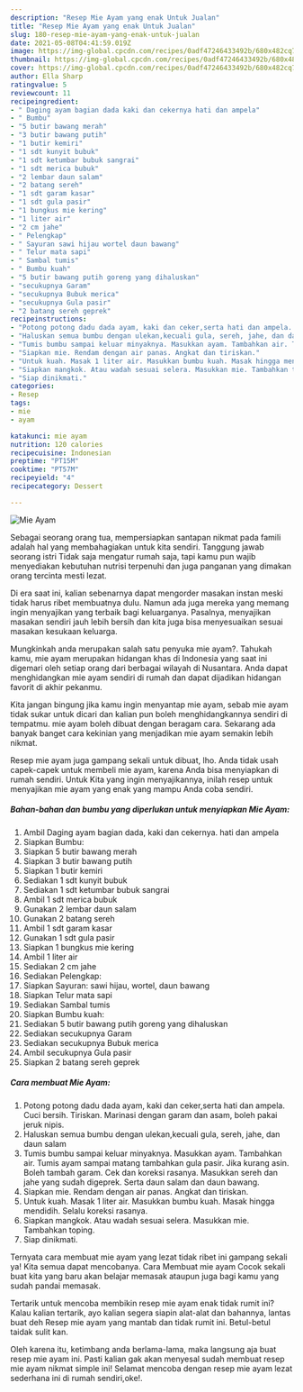 ```yaml
---
description: "Resep Mie Ayam yang enak Untuk Jualan"
title: "Resep Mie Ayam yang enak Untuk Jualan"
slug: 180-resep-mie-ayam-yang-enak-untuk-jualan
date: 2021-05-08T04:41:59.019Z
image: https://img-global.cpcdn.com/recipes/0adf47246433492b/680x482cq70/mie-ayam-foto-resep-utama.jpg
thumbnail: https://img-global.cpcdn.com/recipes/0adf47246433492b/680x482cq70/mie-ayam-foto-resep-utama.jpg
cover: https://img-global.cpcdn.com/recipes/0adf47246433492b/680x482cq70/mie-ayam-foto-resep-utama.jpg
author: Ella Sharp
ratingvalue: 5
reviewcount: 11
recipeingredient:
- " Daging ayam bagian dada kaki dan cekernya hati dan ampela"
- " Bumbu"
- "5 butir bawang merah"
- "3 butir bawang putih"
- "1 butir kemiri"
- "1 sdt kunyit bubuk"
- "1 sdt ketumbar bubuk sangrai"
- "1 sdt merica bubuk"
- "2 lembar daun salam"
- "2 batang sereh"
- "1 sdt garam kasar"
- "1 sdt gula pasir"
- "1 bungkus mie kering"
- "1 liter air"
- "2 cm jahe"
- " Pelengkap"
- " Sayuran sawi hijau wortel daun bawang"
- " Telur mata sapi"
- " Sambal tumis"
- " Bumbu kuah"
- "5 butir bawang putih goreng yang dihaluskan"
- "secukupnya Garam"
- "secukupnya Bubuk merica"
- "secukupnya Gula pasir"
- "2 batang sereh geprek"
recipeinstructions:
- "Potong potong dadu dada ayam, kaki dan ceker,serta hati dan ampela. Cuci bersih. Tiriskan. Marinasi dengan garam dan asam, boleh pakai jeruk nipis."
- "Haluskan semua bumbu dengan ulekan,kecuali gula, sereh, jahe, dan daun salam"
- "Tumis bumbu sampai keluar minyaknya. Masukkan ayam. Tambahkan air. Tumis ayam sampai matang tambahkan gula pasir. Jika kurang asin. Boleh tambah garam. Cek dan koreksi rasanya. Masukkan sereh dan jahe yang sudah digeprek. Serta daun salam dan daun bawang."
- "Siapkan mie. Rendam dengan air panas. Angkat dan tiriskan."
- "Untuk kuah. Masak 1 liter air. Masukkan bumbu kuah. Masak hingga mendidih. Selalu koreksi rasanya."
- "Siapkan mangkok. Atau wadah sesuai selera. Masukkan mie. Tambahkan toping."
- "Siap dinikmati."
categories:
- Resep
tags:
- mie
- ayam

katakunci: mie ayam 
nutrition: 120 calories
recipecuisine: Indonesian
preptime: "PT15M"
cooktime: "PT57M"
recipeyield: "4"
recipecategory: Dessert

---
```



![Mie Ayam](https://img-global.cpcdn.com/recipes/0adf47246433492b/680x482cq70/mie-ayam-foto-resep-utama.jpg)

Sebagai seorang orang tua, mempersiapkan santapan nikmat pada famili adalah hal yang membahagiakan untuk kita sendiri. Tanggung jawab seorang istri Tidak saja mengatur rumah saja, tapi kamu pun wajib menyediakan kebutuhan nutrisi terpenuhi dan juga panganan yang dimakan orang tercinta mesti lezat.

Di era  saat ini, kalian sebenarnya dapat mengorder masakan instan meski tidak harus ribet membuatnya dulu. Namun ada juga mereka yang memang ingin menyajikan yang terbaik bagi keluarganya. Pasalnya, menyajikan masakan sendiri jauh lebih bersih dan kita juga bisa menyesuaikan sesuai masakan kesukaan keluarga. 



Mungkinkah anda merupakan salah satu penyuka mie ayam?. Tahukah kamu, mie ayam merupakan hidangan khas di Indonesia yang saat ini digemari oleh setiap orang dari berbagai wilayah di Nusantara. Anda dapat menghidangkan mie ayam sendiri di rumah dan dapat dijadikan hidangan favorit di akhir pekanmu.

Kita jangan bingung jika kamu ingin menyantap mie ayam, sebab mie ayam tidak sukar untuk dicari dan kalian pun boleh menghidangkannya sendiri di tempatmu. mie ayam boleh dibuat dengan beragam cara. Sekarang ada banyak banget cara kekinian yang menjadikan mie ayam semakin lebih nikmat.

Resep mie ayam juga gampang sekali untuk dibuat, lho. Anda tidak usah capek-capek untuk membeli mie ayam, karena Anda bisa menyiapkan di rumah sendiri. Untuk Kita yang ingin menyajikannya, inilah resep untuk menyajikan mie ayam yang enak yang mampu Anda coba sendiri.

<!--inarticleads1-->

##### Bahan-bahan dan bumbu yang diperlukan untuk menyiapkan Mie Ayam:

1. Ambil  Daging ayam bagian dada, kaki dan cekernya. hati dan ampela
1. Siapkan  Bumbu:
1. Siapkan 5 butir bawang merah
1. Siapkan 3 butir bawang putih
1. Siapkan 1 butir kemiri
1. Sediakan 1 sdt kunyit bubuk
1. Sediakan 1 sdt ketumbar bubuk sangrai
1. Ambil 1 sdt merica bubuk
1. Gunakan 2 lembar daun salam
1. Gunakan 2 batang sereh
1. Ambil 1 sdt garam kasar
1. Gunakan 1 sdt gula pasir
1. Siapkan 1 bungkus mie kering
1. Ambil 1 liter air
1. Sediakan 2 cm jahe
1. Sediakan  Pelengkap:
1. Siapkan  Sayuran: sawi hijau, wortel, daun bawang
1. Siapkan  Telur mata sapi
1. Sediakan  Sambal tumis
1. Siapkan  Bumbu kuah:
1. Sediakan 5 butir bawang putih goreng yang dihaluskan
1. Sediakan secukupnya Garam
1. Sediakan secukupnya Bubuk merica
1. Ambil secukupnya Gula pasir
1. Siapkan 2 batang sereh geprek




<!--inarticleads2-->

##### Cara membuat Mie Ayam:

1. Potong potong dadu dada ayam, kaki dan ceker,serta hati dan ampela. Cuci bersih. Tiriskan. Marinasi dengan garam dan asam, boleh pakai jeruk nipis.
1. Haluskan semua bumbu dengan ulekan,kecuali gula, sereh, jahe, dan daun salam
1. Tumis bumbu sampai keluar minyaknya. Masukkan ayam. Tambahkan air. Tumis ayam sampai matang tambahkan gula pasir. Jika kurang asin. Boleh tambah garam. Cek dan koreksi rasanya. Masukkan sereh dan jahe yang sudah digeprek. Serta daun salam dan daun bawang.
1. Siapkan mie. Rendam dengan air panas. Angkat dan tiriskan.
1. Untuk kuah. Masak 1 liter air. Masukkan bumbu kuah. Masak hingga mendidih. Selalu koreksi rasanya.
1. Siapkan mangkok. Atau wadah sesuai selera. Masukkan mie. Tambahkan toping.
1. Siap dinikmati.




Ternyata cara membuat mie ayam yang lezat tidak ribet ini gampang sekali ya! Kita semua dapat mencobanya. Cara Membuat mie ayam Cocok sekali buat kita yang baru akan belajar memasak ataupun juga bagi kamu yang sudah pandai memasak.

Tertarik untuk mencoba membikin resep mie ayam enak tidak rumit ini? Kalau kalian tertarik, ayo kalian segera siapin alat-alat dan bahannya, lantas buat deh Resep mie ayam yang mantab dan tidak rumit ini. Betul-betul taidak sulit kan. 

Oleh karena itu, ketimbang anda berlama-lama, maka langsung aja buat resep mie ayam ini. Pasti kalian gak akan menyesal sudah membuat resep mie ayam nikmat simple ini! Selamat mencoba dengan resep mie ayam lezat sederhana ini di rumah sendiri,oke!.

